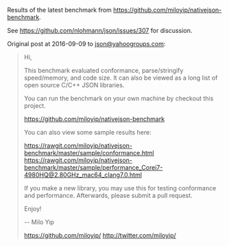Results of the latest benchmark from <https://github.com/miloyip/nativejson-benchmark>.

See <https://github.com/nlohmann/json/issues/307> for discussion.

Original post at 2016-09-09 to <json@yahoogroups.com>:

> Hi,
> 
> This benchmark evaluated conformance, parse/stringify speed/memory, and
> code size. It can also be viewed as a long list of open source C/C++ JSON
> libraries.
> 
> You can run the benchmark on your own machine by checkout this project.
> 
> https://github.com/miloyip/nativejson-benchmark
> 
> You can also view some sample results here:
> 
> https://rawgit.com/miloyip/nativejson-benchmark/master/sample/conformance.html
> https://rawgit.com/miloyip/nativejson-benchmark/master/sample/performance_Corei7-4980HQ@2.80GHz_mac64_clang7.0.html
> 
> If you make a new library, you may use this for testing conformance and
> performance. Afterwards, please submit a pull request.
> 
> Enjoy!
> 
> -- 
> Milo Yip
> 
> https://github.com/miloyip/
> http://twitter.com/miloyip/
